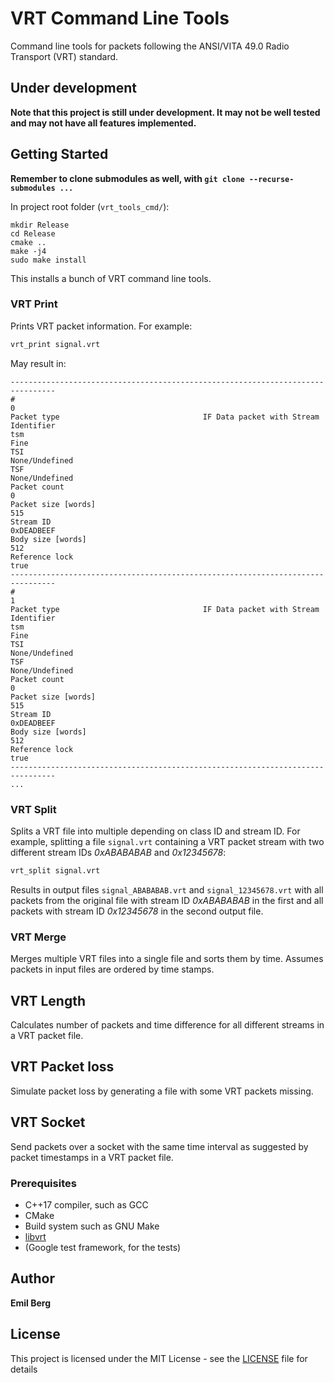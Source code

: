 # VRT Command Line Tools

Command line tools for packets following the ANSI/VITA 49.0 Radio Transport (VRT) standard.

## Under development

**Note that this project is still under development. It may not be well tested and may not have all features implemented.**

## Getting Started

**Remember to clone submodules as well, with `git clone --recurse-submodules ...`**

In project root folder (`vrt_tools_cmd/`):
```
mkdir Release
cd Release
cmake ..
make -j4
sudo make install
```

This installs a bunch of VRT command line tools.

### VRT Print

Prints VRT packet information. For example:
```bash
vrt_print signal.vrt
```
May result in:
```
--------------------------------------------------------------------------------
#                                                                              0
Packet type                                IF Data packet with Stream Identifier
tsm                                                                         Fine
TSI                                                               None/Undefined
TSF                                                               None/Undefined
Packet count                                                                   0
Packet size [words]                                                          515
Stream ID                                                             0xDEADBEEF
Body size [words]                                                            512
Reference lock                                                              true
--------------------------------------------------------------------------------
#                                                                              1
Packet type                                IF Data packet with Stream Identifier
tsm                                                                         Fine
TSI                                                               None/Undefined
TSF                                                               None/Undefined
Packet count                                                                   0
Packet size [words]                                                          515
Stream ID                                                             0xDEADBEEF
Body size [words]                                                            512
Reference lock                                                              true
--------------------------------------------------------------------------------
...
```

### VRT Split

Splits a VRT file into multiple depending on class ID and stream ID. For example, splitting a file `signal.vrt` containing a VRT packet stream with two different stream IDs *0xABABABAB* and *0x12345678*:
```bash
vrt_split signal.vrt
```
Results in output files `signal_ABABABAB.vrt` and `signal_12345678.vrt` with all packets from the original file with stream ID *0xABABABAB* in the first and all packets with stream ID *0x12345678* in the second output file.

### VRT Merge

Merges multiple VRT files into a single file and sorts them by time. Assumes packets in input files are ordered by time stamps.

## VRT Length

Calculates number of packets and time difference for all different streams in a VRT packet file.

## VRT Packet loss

Simulate packet loss by generating a file with some VRT packets missing.

## VRT Socket

Send packets over a socket with the same time interval as suggested by packet timestamps in a VRT packet file.

### Prerequisites

* C++17 compiler, such as GCC
* CMake
* Build system such as GNU Make
* [libvrt](https://github.com/ember91/libvrt)
* (Google test framework, for the tests)

## Author

**Emil Berg**

## License

This project is licensed under the MIT License - see the [LICENSE](LICENSE) file for details
